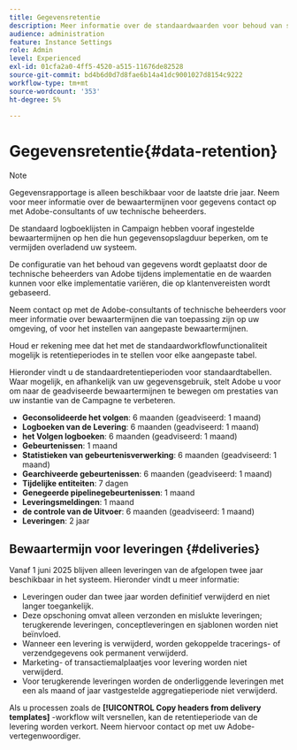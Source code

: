 ```yaml
---
title: Gegevensretentie
description: Meer informatie over de standaardwaarden voor behoud van standaardtabellen
audience: administration
feature: Instance Settings
role: Admin
level: Experienced
exl-id: 01cfa2a0-4ff5-4520-a515-11676de82528
source-git-commit: bd4b6d0d7d8fae6b14a41dc9001027d8154c9222
workflow-type: tm+mt
source-wordcount: '353'
ht-degree: 5%

---
```


# Gegevensretentie{#data-retention}

>[!NOTE]
>
>Gegevensrapportage is alleen beschikbaar voor de laatste drie jaar. Neem voor meer informatie over de bewaartermijnen voor gegevens contact op met Adobe-consultants of uw technische beheerders.

De standaard logboeklijsten in Campaign hebben vooraf ingestelde bewaartermijnen op hen die hun gegevensopslagduur beperken, om te vermijden overladend uw systeem.

De configuratie van het behoud van gegevens wordt geplaatst door de technische beheerders van Adobe tijdens implementatie en de waarden kunnen voor elke implementatie variëren, die op klantenvereisten wordt gebaseerd.

Neem contact op met de Adobe-consultants of technische beheerders voor meer informatie over bewaartermijnen die van toepassing zijn op uw omgeving, of voor het instellen van aangepaste bewaartermijnen.

Houd er rekening mee dat het met de standaardworkflowfunctionaliteit mogelijk is retentieperiodes in te stellen voor elke aangepaste tabel.

Hieronder vindt u de standaardretentieperioden voor standaardtabellen. Waar mogelijk, en afhankelijk van uw gegevensgebruik, stelt Adobe u voor om naar de geadviseerde bewaartermijnen te bewegen om prestaties van uw instantie van de Campagne te verbeteren.

* **Geconsolideerde het volgen**: 6 maanden (geadviseerd: 1 maand)
* **Logboeken van de Levering**: 6 maanden (geadviseerd: 1 maand)
* **het Volgen logboeken**: 6 maanden (geadviseerd: 1 maand)
* **Gebeurtenissen**: 1 maand
* **Statistieken van gebeurtenisverwerking**: 6 maanden (geadviseerd: 1 maand)
* **Gearchiveerde gebeurtenissen**: 6 maanden (geadviseerd: 1 maand)
* **Tijdelijke entiteiten**: 7 dagen
* **Genegeerde pipelinegebeurtenissen**: 1 maand
* **Leveringsmeldingen**: 1 maand
* **de controle van de Uitvoer**: 6 maanden (geadviseerd: 1 maand)
* **Leveringen**: 2 jaar

## Bewaartermijn voor leveringen {#deliveries}

<!-- By default, the retention period for deliveries is unlimited.-->

Vanaf 1 juni 2025 blijven alleen leveringen van de afgelopen twee jaar beschikbaar in het systeem. Hieronder vindt u meer informatie:

* Leveringen ouder dan twee jaar worden definitief verwijderd en niet langer toegankelijk.
* Deze opschoning omvat alleen verzonden en mislukte leveringen; terugkerende leveringen, conceptleveringen en sjablonen worden niet beïnvloed.
* Wanneer een levering is verwijderd, worden gekoppelde tracerings- of verzendgegevens ook permanent verwijderd.
* Marketing- of transactiemalplaatjes voor levering worden niet verwijderd.
* Voor terugkerende leveringen worden de onderliggende leveringen met een als maand of jaar vastgestelde aggregatieperiode niet verwijderd.

Als u processen zoals de **[!UICONTROL Copy headers from delivery templates]** -workflow wilt versnellen, kan de retentieperiode van de levering worden verkort. Neem hiervoor contact op met uw Adobe-vertegenwoordiger.

<!--

However, if there is a high volume of deliveries on your instance, you can update the **NmsCleanup_DeliveryPurgeDelay** option available from the **[!UICONTROL Administration]** > **[!UICONTROL Application settings]** menu.

Each time the **[!UICONTROL Database cleanup]** workflow is run, the deliveries meeting the conditions set for this option will be deleted.

-->

<!--

When updating the **NmsCleanup_DeliveryPurgeDelay** option, it is recommended to proceed gradually with multiple iterations. For example, you can start by setting the value to 300 days, then 180 days, then 120 days, and so on - making sure iterations are at least 2 days apart. Otherwise, the **[!UICONTROL Database cleanup]** workflow may take much longer because of a large number of deliveries to delete.

This action can help speeding up processes such as the **[!UICONTROL Copy headers from delivery templates]** workflow. Learn more on technical workflows in [this section](technical-workflows.md).

The default value for the **NmsCleanup_DeliveryPurgeDelay** option is `-1`. In this case, no delivery is deleted.

For example, if you set it to `180`, any non-template deliveries that have not been updated in the last 180 days will be deleted when the **[!UICONTROL Database cleanup]** workflow is run.

-->


